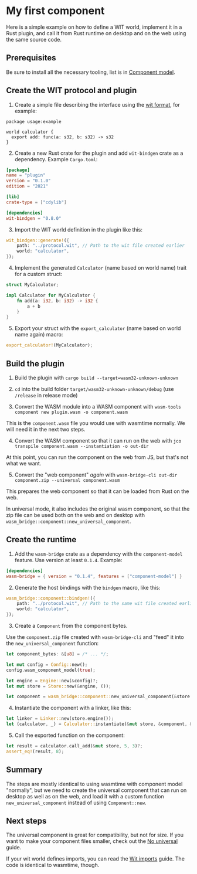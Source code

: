 # My first component

Here is a simple example on how to define a WIT world, implement it in a Rust plugin,
and call it from Rust runtime on desktop and on the web using the same source code.

## Prerequisites

Be sure to install all the necessary tooling, list is in [Component model](../component_model.md).

## Create the WIT protocol and plugin
  
1. Create a simple file describing the interface using the [wit format](https://github.com/WebAssembly/component-model/blob/main/design/mvp/WIT.md), for example:
```wit
package usage:example

world calculator {
  export add: func(a: s32, b: s32) -> s32
}
```

2. Create a new Rust crate for the plugin and add `wit-bindgen` crate as a dependency. Example `Cargo.toml`:
```toml
[package]
name = "plugin"
version = "0.1.0"
edition = "2021"

[lib]
crate-type = ["cdylib"]

[dependencies]
wit-bindgen = "0.8.0"
```

3. Import the WIT world definition in the plugin like this:
```rust
wit_bindgen::generate!({
    path: "../protocol.wit", // Path to the wit file created earlier
    world: "calculator",
});
```

4. Implement the generated `Calculator` (name based on world name) trait for a custom struct:
```rust
struct MyCalculator;

impl Calculator for MyCalculator {
    fn add(a: i32, b: i32) -> i32 {
        a + b
    }
}
```

5. Export your struct with the `export_calculator` (name based on world name again) macro:
```rust
export_calculator!(MyCalculator);
```

## Build the plugin

1. Build the plugin with `cargo build --target=wasm32-unknown-unknown`

2. `cd` into the build folder `target/wasm32-unknown-unknown/debug` (use `/release` in release mode)

3. Convert the WASM module into a WASM component with `wasm-tools component new plugin.wasm -o component.wasm`

This is the `component.wasm` file you would use with wasmtime normally. We will need it in the next two steps.

4. Convert the WASM component so that it can run on the web with `jco transpile component.wasm --instantiation -o out-dir`

At this point, you can run the component on the web from JS, but that's not what we want.

5. Convert the "web component" _again_ with `wasm-bridge-cli out-dir component.zip --universal component.wasm`

This prepares the web component so that it can be loaded from Rust on the web.

In universal mode, it also includes the original wasm component, so that the zip file can be used
both on the web and on desktop with `wasm_bridge::component::new_universal_component`.


## Create the runtime

1. Add the `wasm-bridge` crate as a dependency with the `component-model` feature. Use version at least `0.1.4`. Example:
```toml
[dependencies]
wasm-bridge = { version = "0.1.4", features = ["component-model"] }
```

2. Generate the host bindings with the `bindgen` macro, like this:
```rust
wasm_bridge::component::bindgen!({
    path: "../protocol.wit", // Path to the same wit file created earlier
    world: "calculator",
});
```

3. Create a `Component` from the component bytes.

Use the `component.zip` file created with `wasm-bridge-cli` and "feed" it into the `new_universal_component` function:

```rust
let component_bytes: &[u8] = /* ... */;

let mut config = Config::new();
config.wasm_component_model(true);

let engine = Engine::new(&config)?;
let mut store = Store::new(&engine, ());

let component = wasm_bridge::component::new_universal_component(&store.engine(), &component_bytes)?;
```

4. Instantiate the component with a linker, like this:
```rust
let linker = Linker::new(store.engine());
let (calculator, _) = Calculator::instantiate(&mut store, &component, &linker)?;
```

5. Call the exported function on the component:
```rust
let result = calculator.call_add(&mut store, 5, 3)?;
assert_eq!(result, 8);
```

## Summary

The steps are mostly identical to using wasmtime with component model "normally", but we need to create the universal component
that can run on desktop as well as on the web, and load it with a custom function `new_universal_component` instead of using `Component::new`.

## Next steps

The universal component is great for compatibility, but not for size. If you want to make your component files smaller, check out the [No universal](./no_universal.md) guide.

If your wit world defines imports, you can read the [Wit imports](./wit_imports.md) guide. The code is identical to wasmtime, though.
